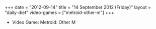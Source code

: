 +++
date = "2012-09-14"
title = "14 September 2012 (Friday)"
layout = "daily-diet"
video-games = ["metroid-other-m"]
+++


* Video Game: Metroid: Other M